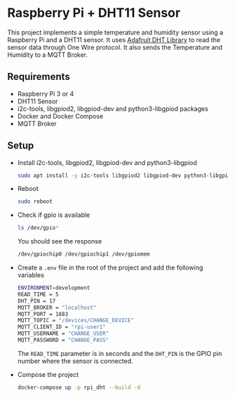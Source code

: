 # Raspberry Pi + DHT11 Sensor

This project implements a simple temperature and humidity sensor using a Raspberry Pi and a DHT11 sensor. It uses [Adafruit DHT Library](https://github.com/adafruit/Adafruit_CircuitPython_DHT) to read the sensor data through One Wire protocol. It also sends the Temperature and Humidity to a MQTT Broker.

## Requirements
- Raspberry Pi 3 or 4
- DHT11 Sensor
- i2c-tools, libgpiod2, libgpiod-dev and python3-libgpiod packages
- Docker and Docker Compose
- MQTT Broker

## Setup
- Install i2c-tools, libgpiod2, libgpiod-dev and python3-libgpiod
    ```bash
    sudo apt install -y i2c-tools libgpiod2 libgpiod-dev python3-libgpiod
    ```
- Reboot
    ```bash
    sudo reboot
    ```

- Check if gpio is available
    ```bash
    ls /dev/gpio*
    ```
    You should see the response
    ```bash
    /dev/gpiochip0 /dev/gpiochip1 /dev/gpiomem
    ```

- Create a `.env` file in the root of the project and add the following variables
    ```bash
    ENVIRONMENT=development
    READ_TIME = 5
    DHT_PIN = 17
    MQTT_BROKER = "localhost"
    MQTT_PORT = 1883
    MQTT_TOPIC = "/devices/CHANGE_DEVICE"
    MQTT_CLIENT_ID = "rpi-user1"
    MQTT_USERNAME = "CHANGE_USER"
    MQTT_PASSWORD = "CHANGE_PASS"
    ```
    The `READ_TIME` parameter is in seconds and the `DHT_PIN` is the GPIO pin number where the sensor is connected.

- Compose the project
    ```bash
    docker-compose up -p rpi_dht --build -d
    ```